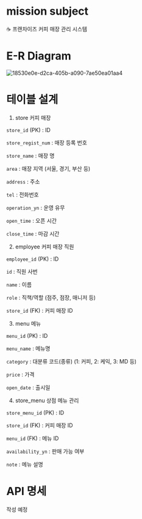 # mission subject
☕ 프랜차이즈 커피 매장 관리 시스템



# E-R Diagram
![18530e0e-d2ca-405b-a090-7ae50ea01aa4](https://github.com/user-attachments/assets/ed80126f-256c-47be-a8de-7289af2768d9)




# 테이블 설계
1. store 커피 매장

`store_id` (PK) : ID

`store_regist_num` : 매장 등록 번호

`store_name` : 매장 명

`area` : 매장 지역 (서울, 경기, 부산 등) 

`address` : 주소

`tel` : 전화번호

`operation_yn` : 운영 유무

`open_time` : 오픈 시간

`close_time` : 마감 시간


2. employee 커피 매장 직원

`employee_id` (PK) : ID

`id` : 직원 사번

`name` : 이름

`role` : 직책/역할 (점주, 점장, 매니저 등)

`store_id` (FK) : 커피 매장 ID 



3. menu 메뉴

`menu_id` (PK) : ID 

`menu_name` : 메뉴명

`category` : 대분류 코드(종류) (1: 커피, 2: 케익, 3: MD 등) 

`price` : 가격

`open_date` : 출시일


4. store_menu 상점 메뉴 관리

`store_menu_id` (PK) : ID

`store_id` (FK) : 커피 매장 ID

`menu_id` (FK) : 메뉴 ID

`availability_yn` : 판매 가능 여부

`note` : 메뉴 설명



# API 명세
작성 예정


